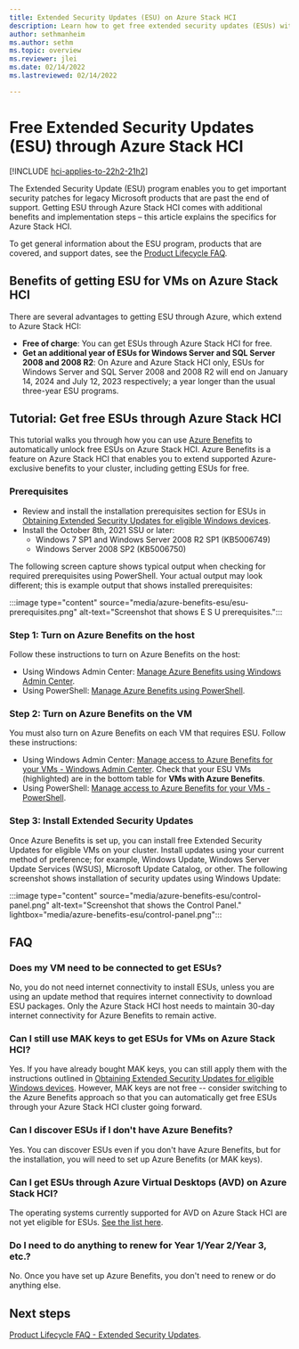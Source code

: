 ```yaml
---
title: Extended Security Updates (ESU) on Azure Stack HCI
description: Learn how to get free extended security updates (ESUs) with Azure Benefits on Azure Stack HCI.
author: sethmanheim
ms.author: sethm
ms.topic: overview
ms.reviewer: jlei
ms.date: 02/14/2022
ms.lastreviewed: 02/14/2022

---
```


# Free Extended Security Updates (ESU) through Azure Stack HCI

[!INCLUDE [hci-applies-to-22h2-21h2](../../includes/hci-applies-to-22h2-21h2.md)]

The Extended Security Update (ESU) program enables you to get important security patches for legacy Microsoft products that are past the end of support. Getting ESU through Azure Stack HCI comes with additional benefits and implementation steps – this article explains the specifics for Azure Stack HCI.

To get general information about the ESU program, products that are covered, and support dates, see the [Product Lifecycle FAQ](/lifecycle/faq/extended-security-updates#esu-availability-and-end-dates).

## Benefits of getting ESU for VMs on Azure Stack HCI

There are several advantages to getting ESU through Azure, which extend to Azure Stack HCI:

- **Free of charge**: You can get ESUs through Azure Stack HCI for free.
- **Get an additional year of ESUs for Windows Server and SQL Server 2008 and 2008 R2**: On Azure and Azure Stack HCI only, ESUs for Windows Server and SQL Server 2008 and 2008 R2 will end on January 14, 2024 and July 12, 2023 respectively; a year longer than the usual three-year ESU programs.

## Tutorial: Get free ESUs through Azure Stack HCI

This tutorial walks you through how you can use [Azure Benefits](azure-benefits.md) to automatically unlock free ESUs on Azure Stack HCI. Azure Benefits is a feature on Azure Stack HCI that enables you to extend supported Azure-exclusive benefits to your cluster, including getting ESUs for free.

### Prerequisites

- Review and install the installation prerequisites section for ESUs in [Obtaining Extended Security Updates for eligible Windows devices](https://techcommunity.microsoft.com/t5/windows-it-pro-blog/obtaining-extended-security-updates-for-eligible-windows-devices/ba-p/1167091).
- Install the October 8th, 2021 SSU or later:
  - Windows 7 SP1 and Windows Server 2008 R2 SP1 (KB5006749)
  - Windows Server 2008 SP2 (KB5006750)

The following screen capture shows typical output when checking for required prerequisites using PowerShell. Your actual output may look different; this is example output that shows installed prerequisites:

:::image type="content" source="media/azure-benefits-esu/esu-prerequisites.png" alt-text="Screenshot that shows E S U prerequisites.":::

### Step 1: Turn on Azure Benefits on the host

Follow these instructions to turn on Azure Benefits on the host:

- Using Windows Admin Center: [Manage Azure Benefits using Windows Admin Center](azure-benefits.md?tabs=wac#manage-azure-benefits).
- Using PowerShell: [Manage Azure Benefits using PowerShell](azure-benefits.md?tabs=onprem-ps#manage-azure-benefits).

### Step 2: Turn on Azure Benefits on the VM

You must also turn on Azure Benefits on each VM that requires ESU. Follow these instructions:

- Using Windows Admin Center: [Manage access to Azure Benefits for your VMs - Windows Admin Center](azure-benefits.md#manage-access-to-azure-benefits-for-your-vms---windows-admin-center). Check that your ESU VMs (highlighted) are in the bottom table for **VMs with Azure Benefits**.
- Using PowerShell: [Manage access to Azure Benefits for your VMs - PowerShell](azure-benefits.md#manage-access-to-azure-benefits-for-your-vms---azure-powershell).

### Step 3: Install Extended Security Updates

Once Azure Benefits is set up, you can install free Extended Security Updates for eligible VMs on your cluster. Install updates using your current method of preference; for example, Windows
Update, Windows Server Update Services (WSUS), Microsoft Update Catalog, or other. The following screenshot shows installation of security updates using Windows Update:

:::image type="content" source="media/azure-benefits-esu/control-panel.png" alt-text="Screenshot that shows the Control Panel." lightbox="media/azure-benefits-esu/control-panel.png":::

## FAQ

### Does my VM need to be connected to get ESUs?

No, you do not need internet connectivity to install ESUs, unless you are using an update method that requires internet connectivity to download ESU packages. Only the Azure Stack HCI host needs to maintain 30-day internet connectivity for Azure Benefits to remain active.

### Can I still use MAK keys to get ESUs for VMs on Azure Stack HCI?

Yes. If you have already bought MAK keys, you can still apply them with the instructions outlined in [Obtaining Extended Security Updates for eligible Windows devices](https://techcommunity.microsoft.com/t5/windows-it-pro-blog/obtaining-extended-security-updates-for-eligible-windows-devices/ba-p/1167091). However, MAK keys are not free -- consider switching to the Azure Benefits approach so that you can automatically get free ESUs through your Azure Stack HCI cluster going forward.

### Can I discover ESUs if I don't have Azure Benefits?

Yes. You can discover ESUs even if you don't have Azure Benefits, but for the installation, you will need to set up Azure Benefits (or MAK keys).

### Can I get ESUs through Azure Virtual Desktops (AVD) on Azure Stack HCI?

The operating systems currently supported for AVD on Azure Stack HCI are not yet eligible for ESUs. [See the list here](/azure/virtual-desktop/azure-stack-hci-faq#what-session-host-operating-system-images-does-this-feature-support-).

### Do I need to do anything to renew for Year 1/Year 2/Year 3, etc.?

No. Once you have set up Azure Benefits, you don't need to renew or do anything else.

## Next steps

[Product Lifecycle FAQ - Extended Security Updates](/lifecycle/faq/extended-security-updates#esu-availability-and-end-dates).
